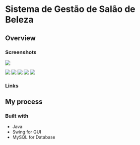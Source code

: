 # Sistema de Gestão de Salão de Beleza

## Overview


### Screenshots

![](../prewiew/Login.png)

![](../prewiew/movimentos.jpg)
![](../prewiew/clientes.jpg)
![](../prewiew/fornecedores.jpg)
![](../prewiew/servicos.jpg)
![](../prewiew/estoque.png)
### Links

## My process

### Built with

- Java
- Swing for GUI
- MySQL for Database
